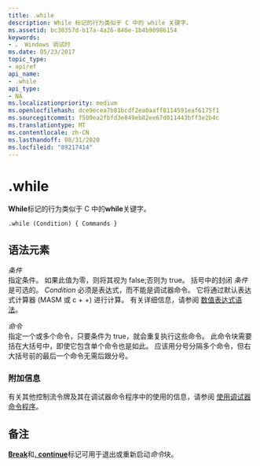 ```yaml
---
title: .while
description: While 标记的行为类似于 C 中的 while 关键字。
ms.assetid: bc38357d-b17a-4a26-840e-1b4b90986154
keywords:
- 。 Windows 调试时
ms.date: 05/23/2017
topic_type:
- apiref
api_name:
- .while
api_type:
- NA
ms.localizationpriority: medium
ms.openlocfilehash: dce9ecea7b81bcdf2ea0aaff8114591eaf6175f1
ms.sourcegitcommit: f500ea2fbfd3e849eb82ee67d011443bff3e2b4c
ms.translationtype: MT
ms.contentlocale: zh-CN
ms.lasthandoff: 08/31/2020
ms.locfileid: "89217414"
---
```

# <a name="while"></a>.while


**While**标记的行为类似于 C 中的**while**关键字。

```dbgcmd
.while (Condition) { Commands } 
```

## <a name="span-idddk_token_while_dbgspanspan-idddk_token_while_dbgspansyntax-elements"></a><span id="ddk_token_while_dbg"></span><span id="DDK_TOKEN_WHILE_DBG"></span>语法元素


<span id="_______Condition______"></span><span id="_______condition______"></span><span id="_______CONDITION______"></span>*条件*   
指定条件。 如果此值为零，则将其视为 false;否则为 true。 括号中的封闭 *条件* 是可选的。 *Condition* 必须是表达式，而不能是调试器命令。 它将通过默认表达式计算器 (MASM 或 c + +) 进行计算。 有关详细信息，请参阅 [数值表达式语法](numerical-expression-syntax.md)。

<span id="_______Commands______"></span><span id="_______commands______"></span><span id="_______COMMANDS______"></span>*命令*   
指定一个或多个命令，只要条件为 true，就会重复执行这些命令。 此命令块需要括在大括号中，即使它包含单个命令也是如此。 应该用分号分隔多个命令，但右大括号前的最后一个命令无需后跟分号。

### <a name="span-idadditional_informationspanspan-idadditional_informationspanspan-idadditional_informationspanadditional-information"></a><span id="Additional_Information"></span><span id="additional_information"></span><span id="ADDITIONAL_INFORMATION"></span>附加信息

有关其他控制流令牌及其在调试器命令程序中的使用的信息，请参阅 [使用调试器命令程序](using-debugger-command-programs.md)。

<a name="remarks"></a>备注
-------

[**Break**](https://support.microsoft.com/help/833721/available-switch-options-for-the-windows-xp-and-the-windows-server-200)和[**. continue**](-continue.md)标记可用于退出或重新启动*命令*块。

 

